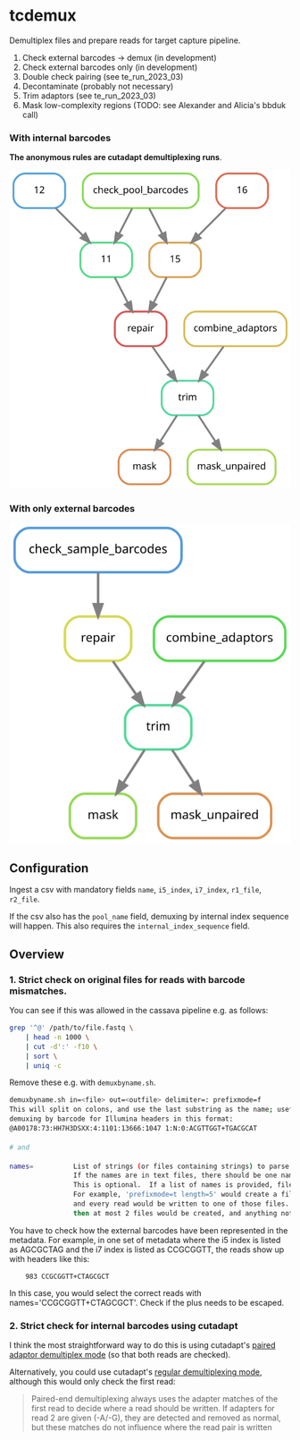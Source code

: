 # tcdemux

Demultiplex files and prepare reads for target capture pipeline.

1. Check external barcodes -> demux (in development)
2. Check external barcodes only (in development)
3. Double check pairing (see te_run_2023_03)
4. Decontaminate (probably not necessary)
5. Trim adaptors (see te_run_2023_03)
6. Mask low-complexity regions (TODO: see Alexander and Alicia's bbduk call)

### With internal barcodes

**The anonymous rules are cutadapt demultiplexing runs**.

![Snakemake rulegraph](assets/graph.svg)

### With only external barcodes

![Snakemake rulegraph](assets/external_only_graph.svg)

## Configuration

Ingest a csv with mandatory fields `name`, `i5_index`, `i7_index`, `r1_file`, `r2_file`.

If the csv also has the `pool_name` field, demuxing by internal index sequence will happen. This also requires the `internal_index_sequence` field.

## Overview

### 1. Strict check on original files for reads with barcode mismatches.

You can see if this was allowed in the cassava pipeline e.g. as follows:

```bash
grep '^@' /path/to/file.fastq \
	| head -n 1000 \
	| cut -d':' -f10 \
	| sort \
	| uniq -c
```

Remove these e.g. with `demuxbyname.sh`.

```bash
demuxbyname.sh in=<file> out=<outfile> delimiter=: prefixmode=f
This will split on colons, and use the last substring as the name; useful for
demuxing by barcode for Illumina headers in this format:
@A00178:73:HH7H3DSXX:4:1101:13666:1047 1:N:0:ACGTTGGT+TGACGCAT

# and

names=          List of strings (or files containing strings) to parse from read names.
                If the names are in text files, there should be one name per line.
                This is optional.  If a list of names is provided, files will only be created for those names.
                For example, 'prefixmode=t length=5' would create a file for every unique last 5 characters in read names,
                and every read would be written to one of those files.  But if there was addionally 'names=ABCDE,FGHIJ' 
                then at most 2 files would be created, and anything not matching those names would go to outu.


```

You have to check how the external barcodes have been represented in the metadata. For example, in one set of metadata where the i5 index is listed as AGCGCTAG and the i7 index is listed as CCGCGGTT, the reads show up with headers like this:

```
    983 CCGCGGTT+CTAGCGCT
```

In this case, you would select the correct reads with names='CCGCGGTT+CTAGCGCT'. Check if the plus needs to be escaped.

### 2. Strict check for internal barcodes using cutadapt

I think the most straightforward way to do this is using cutadapt's [paired adaptor demultiplex mode](https://cutadapt.readthedocs.io/en/stable/guide.html#unique-dual-indices) (so that both reads are checked).

Alternatively, you could use cutadapt's [regular demultiplexing mode](https://cutadapt.readthedocs.io/en/stable/guide.html#demultiplexing), although this would only check the first read:

> Paired-end demultiplexing always uses the adapter matches of the first read to decide where a read should be written. If adapters for read 2 are given (-A/-G), they are detected and removed as normal, but these matches do not influence where the read pair is written
